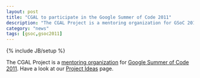 ```yaml
---
layout: post
title: "CGAL to participate in the Google Summer of Code 2011"
description: "The CGAL Project is a mentoring organization for GSoC 2011"
category: "news"
tags: [gsoc,gsoc2011]
---
```

{% include JB/setup %}

The CGAL Project is a <a href="https://www.google-melange.com/archive/gsoc/2011/orgs/cgal">mentoring organization</a>
for <a href="https://www.google-melange.com/archive/gsoc/2011">Google Summer of Code 2011</a>.
Have a look at our <a href="{{ site.baseurl }}/gsoc/2011.html">Project Ideas</a> page.

